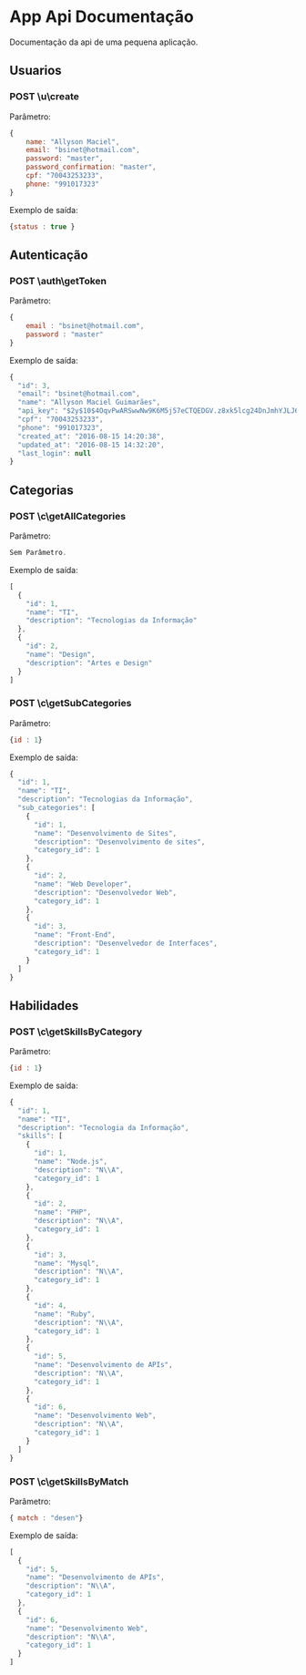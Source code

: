 # App Api Documentação

Documentação da api de uma pequena aplicação.

## Usuarios
### POST \u\create
Parâmetro:
```js
{
    name: "Allyson Maciel", 
    email: "bsinet@hotmail.com", 
    password: "master", 
    password_confirmation: "master", 
    cpf: "70043253233", 
    phone: "991017323"
}
```
Exemplo de saída:
```js
{status : true }
```

## Autenticação
### POST \auth\getToken
Parâmetro:
```js
{
    email : "bsinet@hotmail.com", 
    password : "master"
}
```
Exemplo de saída:
```js
{
  "id": 3,
  "email": "bsinet@hotmail.com",
  "name": "Allyson Maciel Guimarães",
  "api_key": "$2y$10$4OqvPwARSwwNw9K6M5j57eCTQEDGV.z8xk5lcg24DnJmhYJLJ6VRO",
  "cpf": "70043253233",
  "phone": "991017323",
  "created_at": "2016-08-15 14:20:38",
  "updated_at": "2016-08-15 14:32:20",
  "last_login": null
}
```

## Categorias
### POST \c\getAllCategories
Parâmetro:
```js
Sem Parâmetro.
```
Exemplo de saída:
```js
[
  {
    "id": 1,
    "name": "TI",
    "description": "Tecnologias da Informação"
  },
  {
    "id": 2,
    "name": "Design",
    "description": "Artes e Design"
  }
]
```
### POST \c\getSubCategories
Parâmetro:
```js
{id : 1}
```
Exemplo de saída:
```js
{
  "id": 1,
  "name": "TI",
  "description": "Tecnologias da Informação",
  "sub_categories": [
    {
      "id": 1,
      "name": "Desenvolvimento de Sites",
      "description": "Desenvolvimento de sites",
      "category_id": 1
    },
    {
      "id": 2,
      "name": "Web Developer",
      "description": "Desenvolvedor Web",
      "category_id": 1
    },
    {
      "id": 3,
      "name": "Front-End",
      "description": "Desenvelvedor de Interfaces",
      "category_id": 1
    }
  ]
}
```

## Habilidades
### POST \c\getSkillsByCategory
Parâmetro:
```js
{id : 1}
```
Exemplo de saída:
```js
{
  "id": 1,
  "name": "TI",
  "description": "Tecnologia da Informação",
  "skills": [
    {
      "id": 1,
      "name": "Node.js",
      "description": "N\\A",
      "category_id": 1
    },
    {
      "id": 2,
      "name": "PHP",
      "description": "N\\A",
      "category_id": 1
    },
    {
      "id": 3,
      "name": "Mysql",
      "description": "N\\A",
      "category_id": 1
    },
    {
      "id": 4,
      "name": "Ruby",
      "description": "N\\A",
      "category_id": 1
    },
    {
      "id": 5,
      "name": "Desenvolvimento de APIs",
      "description": "N\\A",
      "category_id": 1
    },
    {
      "id": 6,
      "name": "Desenvolvimento Web",
      "description": "N\\A",
      "category_id": 1
    }
  ]
}
```

### POST \c\getSkillsByMatch
Parâmetro:
```js
{ match : "desen"}
```
Exemplo de saída:
```js
[
  {
    "id": 5,
    "name": "Desenvolvimento de APIs",
    "description": "N\\A",
    "category_id": 1
  },
  {
    "id": 6,
    "name": "Desenvolvimento Web",
    "description": "N\\A",
    "category_id": 1
  }
]
```